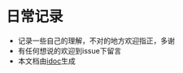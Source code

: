 # 日常记录
- 记录一些自己的理解，不对的地方欢迎指正，多谢
- 有任何想说的欢迎到issue下留言
- 本文档由[idoc](http://jaywcjlove.github.io/idoc/)生成